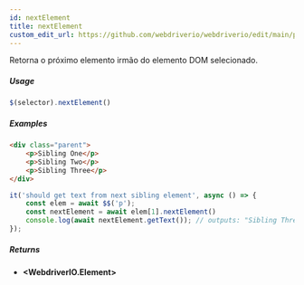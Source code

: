 ```yaml
---
id: nextElement
title: nextElement
custom_edit_url: https://github.com/webdriverio/webdriverio/edit/main/packages/webdriverio/src/commands/element/nextElement.ts
---
```


Retorna o próximo elemento irmão do elemento DOM selecionado.

##### Usage

```js
$(selector).nextElement()
```

##### Examples

```html title="index.html"
<div class="parent">
    <p>Sibling One</p>
    <p>Sibling Two</p>
    <p>Sibling Three</p>
</div>
```

```js title="nextElement.js"
it('should get text from next sibling element', async () => {
    const elem = await $$('p');
    const nextElement = await elem[1].nextElement()
    console.log(await nextElement.getText()); // outputs: "Sibling Three"
});
```

##### Returns

- **&lt;WebdriverIO.Element&gt;**